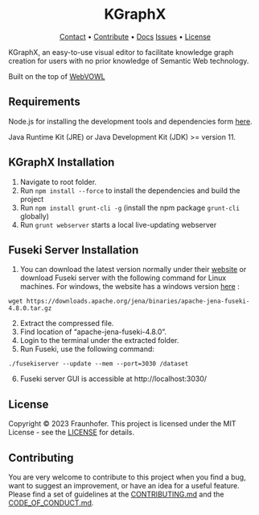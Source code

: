 
<h1 align="center">
  <br>
      KGraphX
  <br>
</h1>

<p align="center">
  <a href="mailto:ahmad.hemid@fit.fraunhofer.de">Contact</a> •
  <a href="#contributing">Contribute</a> •
<a href="https://ahemaid.github.io/KGraphX/">Docs</a> 
  <a href="https://github.com/ahemaid/KGraphX/issues">Issues</a> •
  <a href="#license">License</a>
</p>


KGraphX, an easy-to-use visual editor to facilitate knowledge graph creation
for users with no prior knowledge of Semantic Web technology.

Built on the top of [WebVOWL](http://vowl.visualdataweb.org/webvowl.html)

Requirements
------------
Node.js for installing the development tools and dependencies form [here](https://nodejs.org/en).

Java Runtime Kit (JRE) or Java Development Kit (JDK) >= version 11.

KGraphX Installation
-----------------
1. Navigate to root folder.
2. Run `npm install --force` to install the dependencies and build the project
3. Run `npm install grunt-cli -g` (install the npm package `grunt-cli` globally)
4. Run `grunt webserver` starts a local live-updating webserver


Fuseki Server Installation
-----------------
1. You can download the latest version normally under their [website](https://jena.apache.org/download/index.cgi) or download Fuseki server with the following command for Linux machines. For windows, the website has a windows version [here](https://dlcdn.apache.org/jena/binaries/apache-jena-fuseki-4.8.0.zip) : 
```
wget https://downloads.apache.org/jena/binaries/apache-jena-fuseki-4.8.0.tar.gz
```
2. Extract the compressed file. 
3. Find location of “apache-jena-fuseki-4.8.0”. 
4. Login to the terminal under the extracted folder. 
5. Run Fuseki, use the following command:
```
./fusekiserver --update --mem --port=3030 /dataset
```
6. Fuseki server GUI is accessible at http://localhost:3030/

<!-- **Contact FTeam**: ids-appstore@fit.fraunhofer.de
 -->
## License
Copyright © 2023 Fraunhofer. This project is licensed under the MIT License - see the
[LICENSE](LICENSE) for details.

## Contributing
You are very welcome to contribute to this project when you find a bug, want to suggest an improvement, or have an idea for a useful feature. Please find a set of guidelines at the [CONTRIBUTING.md](https://github.com/ahemaid/KGraphX/blob/main/CONTRIBUTING.md) and the [CODE_OF_CONDUCT.md](https://github.com/ahemaid/KGraphX/blob/main/CODE_OF_CONDUCT.md).
